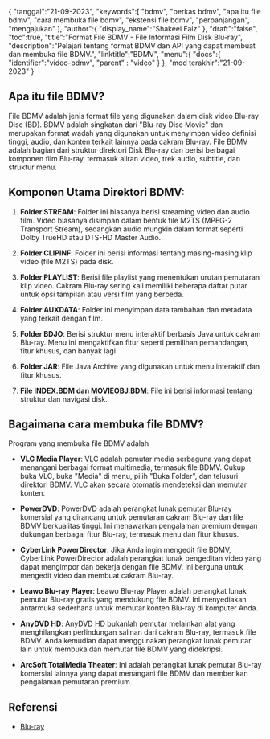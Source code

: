 {
"tanggal":"21-09-2023",
   "keywords":[
"bdmv",
"berkas bdmv",
"apa itu file bdmv",
"cara membuka file bdmv",
"ekstensi file bdmv",
"perpanjangan",
"mengajukan"
],
   "author":{
"display_name":"Shakeel Faiz"
},
"draft":"false",
"toc":true,
"title":"Format File BDMV - File Informasi Film Disk Blu-ray",
   "description":"Pelajari tentang format BDMV dan API yang dapat membuat dan membuka file BDMV.",
"linktitle":"BDMV",
   "menu":{
      "docs":{
         "identifier":"video-bdmv",
"parent" : "video"
}
},
"mod terakhir":"21-09-2023"
}

## Apa itu file BDMV?

File BDMV adalah jenis format file yang digunakan dalam disk video Blu-ray Disc (BD). BDMV adalah singkatan dari "Blu-ray Disc Movie" dan merupakan format wadah yang digunakan untuk menyimpan video definisi tinggi, audio, dan konten terkait lainnya pada cakram Blu-ray. File BDMV adalah bagian dari struktur direktori Disk Blu-ray dan berisi berbagai komponen film Blu-ray, termasuk aliran video, trek audio, subtitle, dan struktur menu.

## Komponen Utama Direktori BDMV:

1. **Folder STREAM**: Folder ini biasanya berisi streaming video dan audio film. Video biasanya disimpan dalam bentuk file M2TS (MPEG-2 Transport Stream), sedangkan audio mungkin dalam format seperti Dolby TrueHD atau DTS-HD Master Audio.

2. **Folder CLIPINF**: Folder ini berisi informasi tentang masing-masing klip video (file M2TS) pada disk.

3. **Folder PLAYLIST**: Berisi file playlist yang menentukan urutan pemutaran klip video. Cakram Blu-ray sering kali memiliki beberapa daftar putar untuk opsi tampilan atau versi film yang berbeda.

4. **Folder AUXDATA**: Folder ini menyimpan data tambahan dan metadata yang terkait dengan film.

5. **Folder BDJO**: Berisi struktur menu interaktif berbasis Java untuk cakram Blu-ray. Menu ini mengaktifkan fitur seperti pemilihan pemandangan, fitur khusus, dan banyak lagi.

6. **Folder JAR**: File Java Archive yang digunakan untuk menu interaktif dan fitur khusus.

7. **File INDEX.BDM dan MOVIEOBJ.BDM**: File ini berisi informasi tentang struktur dan navigasi disk.

## Bagaimana cara membuka file BDMV?

Program yang membuka file BDMV adalah

- **VLC Media Player**: VLC adalah pemutar media serbaguna yang dapat menangani berbagai format multimedia, termasuk file BDMV. Cukup buka VLC, buka "Media" di menu, pilih "Buka Folder", dan telusuri direktori BDMV. VLC akan secara otomatis mendeteksi dan memutar konten.

- **PowerDVD**: PowerDVD adalah perangkat lunak pemutar Blu-ray komersial yang dirancang untuk pemutaran cakram Blu-ray dan file BDMV berkualitas tinggi. Ini menawarkan pengalaman premium dengan dukungan berbagai fitur Blu-ray, termasuk menu dan fitur khusus.

- **CyberLink PowerDirector**: Jika Anda ingin mengedit file BDMV, CyberLink PowerDirector adalah perangkat lunak pengeditan video yang dapat mengimpor dan bekerja dengan file BDMV. Ini berguna untuk mengedit video dan membuat cakram Blu-ray.

- **Leawo Blu-ray Player**: Leawo Blu-ray Player adalah perangkat lunak pemutar Blu-ray gratis yang mendukung file BDMV. Ini menyediakan antarmuka sederhana untuk memutar konten Blu-ray di komputer Anda.

- **AnyDVD HD**: AnyDVD HD bukanlah pemutar melainkan alat yang menghilangkan perlindungan salinan dari cakram Blu-ray, termasuk file BDMV. Anda kemudian dapat menggunakan perangkat lunak pemutar lain untuk membuka dan memutar file BDMV yang didekripsi.

- **ArcSoft TotalMedia Theater**: Ini adalah perangkat lunak pemutar Blu-ray komersial lainnya yang dapat menangani file BDMV dan memberikan pengalaman pemutaran premium.

## Referensi
* [Blu-ray](https://en.wikipedia.org/wiki/Blu-ray)
